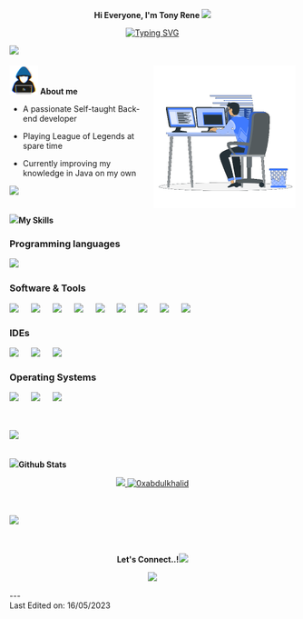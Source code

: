 <p align="center"><b>Hi Everyone, I'm Tony Rene </b><img src="https://media.giphy.com/media/hvRJCLFzcasrR4ia7z/giphy.gif" width="30"></p>

<p align="center"><a href="https://git.io/typing-svg"><img src="https://readme-typing-svg.demolab.com?font=Fira+Code&pause=1000&width=435&lines=I+love+to+learn+new+technologies;Brazilian%2C+25+years+old;My+favorite+language+is+java" alt="Typing SVG" /></a></p>

<img src="https://user-images.githubusercontent.com/73097560/115834477-dbab4500-a447-11eb-908a-139a6edaec5c.gif"><br><br>
<a> <img align="right" src="https://github.com/0xAbdulKhalid/0xAbdulKhalid/raw/main/assets/mdImages/Right_Side.gif" width = 250px></a>
<a><img src = "https://github.com/0xAbdulKhalid/0xAbdulKhalid/raw/main/assets/mdImages/about_me.gif" width = 50px></a> **About me**


- A passionate Self-taught Back-end developer

- Playing League of Legends at spare time

- Currently improving my knowledge in Java on my own
 
<img src="https://user-images.githubusercontent.com/73097560/115834477-dbab4500-a447-11eb-908a-139a6edaec5c.gif"><br><br>

<a><img src="https://media2.giphy.com/media/QssGEmpkyEOhBCb7e1/giphy.gif?cid=ecf05e47a0n3gi1bfqntqmob8g9aid1oyj2wr3ds3mg700bl&rid=giphy.gif" width ="50"></a>**My Skills**

### Programming languages
<a><img src = "https://img.shields.io/badge/java-%23ED8B00.svg?style=Plastic&logo=java&logoColor=white"></a>
&emsp;
   
### Software & Tools
<a><img src = "https://img.shields.io/badge/spring-%236DB33F.svg?style=Plastic&logo=spring&logoColor=white"></a>
&emsp;
<a><img src = "https://img.shields.io/badge/git-%23F05033.svg?style=Plastic&logo=git&logoColor=white"></a>
&emsp;
<a><img src = "https://img.shields.io/badge/github-%23121011.svg?style=Plastic&logo=github&logoColor=white"></a>
&emsp;
<a><img src = "https://img.shields.io/badge/JWT-black?style=Plastic&logo=JSON%20web%20tokens"></a>
&emsp;
<a><img src = "https://img.shields.io/badge/docker-%230db7ed.svg?style=Plastic&logo=docker&logoColor=white"></a>
&emsp;
<a><img src = "https://img.shields.io/badge/Rabbitmq-FF6600?style=Plastic&logo=rabbitmq&logoColor=white"></a>
&emsp;
<a><img src = "https://img.shields.io/badge/Postman-FF6C37?style=Plastic&logo=postman&logoColor=white"></a>
&emsp;
<a><img src = "https://img.shields.io/badge/Insomnia-black?style=Plastic&logo=insomnia&logoColor=5849BE"></a>
&emsp;
<a><img src = "https://img.shields.io/badge/mysql-%2300f.svg?style=Plastic&logo=mysql&logoColor=white"></a>
&emsp;

### IDEs
<a><img src = "https://img.shields.io/badge/IntelliJIDEA-000000.svg?style=Plastic&logo=intellij-idea&logoColor=white"></a>
&emsp;
<a><img src = "https://img.shields.io/badge/Eclipse-FE7A16.svg?style=Plastic&logo=Eclipse&logoColor=white"></a>
&emsp;
<a><img src = "https://img.shields.io/badge/Visual%20Studio%20Code-0078d7.svg?style=Plastic&logo=visual-studio-code&logoColor=white"></a>
&emsp;

### Operating Systems 
<a><img src = "https://img.shields.io/badge/Linux-FCC624?style=Plastic&logo=linux&logoColor=black"></a>
&emsp;
<a><img src = "https://img.shields.io/badge/Linux%20Mint-87CF3E?style=Plastic&logo=Linux%20Mint&logoColor=white"></a>
&emsp;
<a><img src = "https://img.shields.io/badge/Windows-0078D6?style=Plastic&logo=windows&logoColor=white"></a>
  
<br><br>
<img src="https://user-images.githubusercontent.com/73097560/115834477-dbab4500-a447-11eb-908a-139a6edaec5c.gif"><br><br>  
  
<img src="https://media.giphy.com/media/iY8CRBdQXODJSCERIr/giphy.gif" width="40">**Github Stats**   

<p align="center">
<a href="https://github.com/itstoony">
<img src="https://github-readme-stats.vercel.app/api?username=itstoony&include_all_commits=true&count_private=true&show_icons=true&line_height=20&title_color=7A7ADB&icon_color=2234AE&text_color=D3D3D3&bg_color=0,000000,130F40" width="400"/>
<img src="https://github-readme-stats.vercel.app/api/top-langs?username=itstoony&show_icons=true&locale=en&layout=compact&line_height=20&title_color=7A7ADB&icon_color=2234AE&text_color=D3D3D3&bg_color=0,000000,130F40" width="407"  alt="0xabdulkhalid"/>
</a>
</p>

<br><br>
<img src="https://user-images.githubusercontent.com/73097560/115834477-dbab4500-a447-11eb-908a-139a6edaec5c.gif"><br><br>
<br>

<p align="center"><b> Let's Connect..!</b><img src="https://gifs.eco.br/wp-content/uploads/2022/07/gifs-de-aperto-de-mao-14.gif" width ="80"></p>

<p align="center">
<a href="https://www.linkedin.com/in/tony-rene-6a5442187/"><img src = "https://img.shields.io/badge/linkedin-%230077B5.svg?style=Plastic&logo=linkedin&logoColor=white"></picture></a>
</p>
---

<br>
Last Edited on: 16/05/2023


